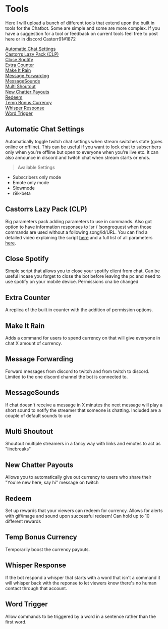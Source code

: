 # Tools
Here I will upload a bunch of different tools that extend upon the built in tools for the Chatbot. Some are simple and some are more complex. If you have a suggestion for a tool or feedback on current tools feel free to post here or in discord Castorr91#1872

[Automatic Chat Settings]()  
[Castorrs Lazy Pack (CLP)]()  
[Close Spotify]()  
[Extra Counter]()  
[Make It Rain]()  
[Message Forwarding]()  
[MessageSounds]()  
[Multi Shoutout]()  
[New Chatter Payouts]()  
[Redeem]()  
[Temp Bonus Currency]()  
[Whisper Response]()  
[Word Trigger]()  

## Automatic Chat Settings
Automatically toggle twitch chat settings when stream switches state (goes online or offline). This can be useful if you want to lock chat to subscribers only when you're offline but open to everyone when you're live etc. It can also announce in discord and twitch chat when stream starts or ends.

> Available Settings
- Subscribers only mode
- Emote only mode
- Slowmode
- r9k-beta

## Castorrs Lazy Pack (CLP)
Big parameters pack adding parameters to use in commands. Also got option to have information responses to !sr / !songrequest when those commands are used without a following song/id/URL. You can find a detailed video explaining the script [here](https://www.youtube.com/watch?v=_etd_z8RVF0) and a full list of all parameters [here]().  

## Close Spotify
Simple script that allows you to close your spotify client from chat. Can be useful incase you forget to close the bot before leaving the pc and need to use spotify on your mobile device. Permissions cna be changed

## Extra Counter
A replica of the built in counter with the addition of permission options.

## Make It Rain
Adds a command for users to spend currency on that will give everyone in chat X amount of currency.

## Message Forwarding
Forward messages from discord to twitch and from twitch to discord. Limited to the one discord channel the bot is connected to. 

## MessageSounds
If chat doesn't receive a message in X minutes the next message will play a short sound to notify the streamer that someone is chatting.
Included are a couple of default sounds to use

## Multi Shoutout
Shoutout multiple streamers in a fancy way with links and emotes to act as "linebreaks" 

## New Chatter Payouts
Allows you to automatically give out currency to users who share their "You're new here, say hi" message on twitch

## Redeem
Set up rewards that your viewers can redeem for currency. Allows for alerts with gif/image and sound upon successful redeem!
Can hold up to 10 different rewards

## Temp Bonus Currency
Temporarily boost the currency payouts.

## Whisper Response
If the bot respond a whisper that starts with a word that isn't a command it will whisper back with the reponse to let viewers know there's no human contact through that account.

## Word Trigger
Allow commands to be triggered by a word in a sentence rather than the first word.
